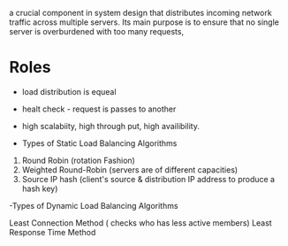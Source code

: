 a crucial component in system design that distributes incoming network traffic across multiple servers. Its main purpose is to ensure that no single server is overburdened with too many requests,
# Roles
- load distribution is equeal
- healt check - request is passes to another
- high scalabiity, high through put, high availibility.

- Types of Static Load Balancing Algorithms

1. Round Robin (rotation Fashion)
2. Weighted Round-Robin (servers are of different capacities)
3. Source IP hash (client's source & distribution IP address to produce a hash key)

-Types of Dynamic Load Balancing Algorithms

Least Connection Method ( checks who has less active members)
Least Response Time Method
